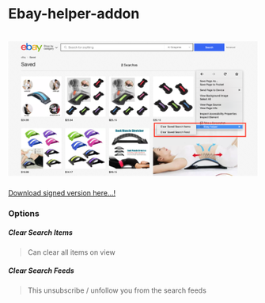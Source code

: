 # Ebay-helper-addon
# ![image info](./images/preview-addon.png)

[Download signed version here...!](https://www.dropbox.com/s/mvcaq1ts3byqo4b/ebay_helper-1.0-an%2Bfx.xpi?dl=1)

### Options

##### Clear Search Items

> Can clear all items on view
##### Clear Search Feeds

> This unsubscribe / unfollow you from the search feeds 
